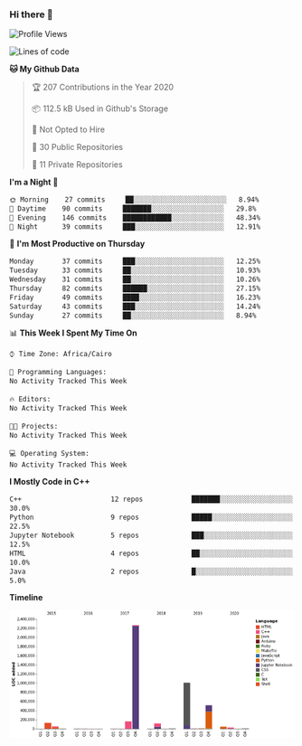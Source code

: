 ### Hi there 👋

<!--
**AMR-KELEG/AMR-KELEG** is a ✨ _special_ ✨ repository because its `README.md` (this file) appears on your GitHub profile.

Here are some ideas to get you started:

- 🔭 I’m currently working on ...
- 🌱 I’m currently learning ...
- 👯 I’m looking to collaborate on ...
- 🤔 I’m looking for help with ...
- 💬 Ask me about ...
- 📫 How to reach me: ...
- 😄 Pronouns: ...
- ⚡ Fun fact: ...
-->

<!--START_SECTION:waka-->
![Profile Views](http://img.shields.io/badge/Profile%20Views-1-blue)

![Lines of code](https://img.shields.io/badge/From%20Hello%20World%20I%27ve%20Written-50.4%20million%20lines%20of%20code-blue)

**🐱 My Github Data** 

> 🏆 207 Contributions in the Year 2020
 > 
> 📦 112.5 kB Used in Github's Storage 
 > 
> 🚫 Not Opted to Hire
 > 
> 📜 30 Public Repositories
 > 
> 🔑 11 Private Repositories 

**I'm a Night 🦉** 

```text
🌞 Morning    27 commits     ██░░░░░░░░░░░░░░░░░░░░░░░   8.94% 
🌆 Daytime    90 commits     ███████░░░░░░░░░░░░░░░░░░   29.8% 
🌃 Evening    146 commits    ████████████░░░░░░░░░░░░░   48.34% 
🌙 Night      39 commits     ███░░░░░░░░░░░░░░░░░░░░░░   12.91%

```
📅 **I'm Most Productive on Thursday** 

```text
Monday       37 commits     ███░░░░░░░░░░░░░░░░░░░░░░   12.25% 
Tuesday      33 commits     ██░░░░░░░░░░░░░░░░░░░░░░░   10.93% 
Wednesday    31 commits     ██░░░░░░░░░░░░░░░░░░░░░░░   10.26% 
Thursday     82 commits     ██████░░░░░░░░░░░░░░░░░░░   27.15% 
Friday       49 commits     ████░░░░░░░░░░░░░░░░░░░░░   16.23% 
Saturday     43 commits     ███░░░░░░░░░░░░░░░░░░░░░░   14.24% 
Sunday       27 commits     ██░░░░░░░░░░░░░░░░░░░░░░░   8.94%

```


📊 **This Week I Spent My Time On** 

```text
⌚︎ Time Zone: Africa/Cairo

💬 Programming Languages: 
No Activity Tracked This Week

🔥 Editors: 
No Activity Tracked This Week

🐱‍💻 Projects: 
No Activity Tracked This Week

💻 Operating System: 
No Activity Tracked This Week

```

**I Mostly Code in C++** 

```text
C++                      12 repos            ███████░░░░░░░░░░░░░░░░░░   30.0% 
Python                   9 repos             █████░░░░░░░░░░░░░░░░░░░░   22.5% 
Jupyter Notebook         5 repos             ███░░░░░░░░░░░░░░░░░░░░░░   12.5% 
HTML                     4 repos             ██░░░░░░░░░░░░░░░░░░░░░░░   10.0% 
Java                     2 repos             █░░░░░░░░░░░░░░░░░░░░░░░░   5.0%

```


**Timeline**

![Chart not found](https://github.com/AMR-KELEG/AMR-KELEG/blob/master/charts/bar_graph.png) 


<!--END_SECTION:waka-->

